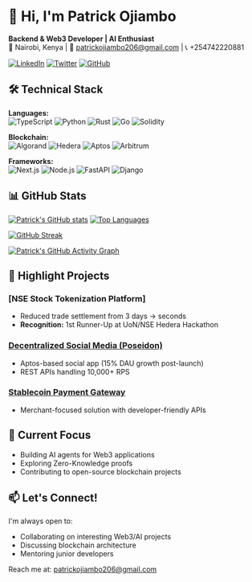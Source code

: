 # 👋 Hi, I'm Patrick Ojiambo

**Backend & Web3 Developer | AI Enthusiast**  
📍 Nairobi, Kenya | 📧 patrickojiambo206@gmail.com | 📞 +254742220881  

[![LinkedIn](https://img.shields.io/badge/LinkedIn-0A66C2?style=flat&logo=linkedin&logoColor=white)](https://www.linkedin.com/in/patrick-ojiambo-bb9272221/)
[![Twitter](https://img.shields.io/badge/Twitter-1DA1F2?style=flat&logo=x&logoColor=white)](https://x.com/Patrick50083212)
[![GitHub](https://img.shields.io/github/followers/PatrickOjiambo?label=Follow&style=social)](https://github.com/PatrickOjiambo)

## 🛠 Technical Stack

**Languages:**  
![TypeScript](https://img.shields.io/badge/-TypeScript-3178C6?style=flat&logo=typescript&logoColor=white)
![Python](https://img.shields.io/badge/-Python-3776AB?style=flat&logo=python&logoColor=white)
![Rust](https://img.shields.io/badge/-Rust-000000?style=flat&logo=rust&logoColor=white)
![Go](https://img.shields.io/badge/-Go-00ADD8?style=flat&logo=go&logoColor=white)
![Solidity](https://img.shields.io/badge/-Solidity-363636?style=flat&logo=solidity&logoColor=white)

**Blockchain:**  
![Algorand](https://img.shields.io/badge/-Algorand-000000?style=flat&logo=algorand&logoColor=white)
![Hedera](https://img.shields.io/badge/-Hedera-000000?style=flat&logo=hedera&logoColor=white)
![Aptos](https://img.shields.io/badge/-Aptos-000000?style=flat&logo=aptos&logoColor=white)
![Arbitrum](https://img.shields.io/badge/-Arbitrum-28A0EF?style=flat&logo=arbitrum&logoColor=white)

**Frameworks:**  
![Next.js](https://img.shields.io/badge/-Next.js-000000?style=flat&logo=next.js&logoColor=white)
![Node.js](https://img.shields.io/badge/-Node.js-339933?style=flat&logo=node.js&logoColor=white)
![FastAPI](https://img.shields.io/badge/-FastAPI-009688?style=flat&logo=fastapi&logoColor=white)
![Django](https://img.shields.io/badge/-Django-092E20?style=flat&logo=django&logoColor=white)
## 📊 GitHub Stats

<!-- GitHub Stats Cards -->
[![Patrick's GitHub stats](https://github-readme-stats.vercel.app/api?username=PatrickOjiambo&show_icons=true&theme=radical&hide_border=true&count)](https://github.com/PatrickOjiambo)
[![Top Languages](https://github-readme-stats.vercel.app/api/top-langs/?username=PatrickOjiambo&layout=compact&theme=radical&hide_border=true&langs_count=6)](https://github.com/PatrickOjiambo)

<!-- Streak Stats -->
[![GitHub Streak](https://streak-stats.demolab.com?user=PatrickOjiambo&theme=radical&hide_border=true&date_format=M%20j%5B%2C%20Y%5D)](https://git.io/streak-stats)

<!-- Contribution Graph -->
[![Patrick's GitHub Activity Graph](https://github-readme-activity-graph.vercel.app/graph?username=PatrickOjiambo&theme=react-dark&hide_border=true&area=true)](https://github.com/PatrickOjiambo)

## 🚀 Highlight Projects

### [NSE Stock Tokenization Platform]
- Reduced trade settlement from 3 days → seconds
- **Recognition:** 1st Runner-Up at UoN/NSE Hedera Hackathon

### [Decentralized Social Media (Poseidon)](https://kade.network)
- Aptos-based social app (15% DAU growth post-launch)
- REST APIs handling 10,000+ RPS

### [Stablecoin Payment Gateway](https://github.com/poseidons-navy/nine)
- Merchant-focused solution with developer-friendly APIs

## 🔭 Current Focus
- Building AI agents for Web3 applications
- Exploring Zero-Knowledge proofs
- Contributing to open-source blockchain projects

## 📫 Let's Connect!
I'm always open to:
- Collaborating on interesting Web3/AI projects
- Discussing blockchain architecture
- Mentoring junior developers

Reach me at: patrickojiambo206@gmail.com
